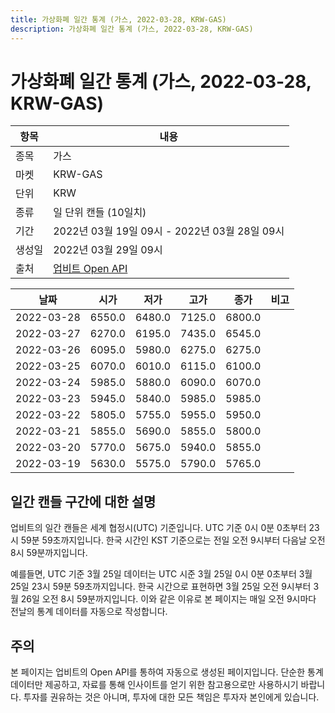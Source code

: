 ```yaml
---
title: 가상화폐 일간 통계 (가스, 2022-03-28, KRW-GAS)
description: 가상화폐 일간 통계 (가스, 2022-03-28, KRW-GAS)
---
```



가상화폐 일간 통계 (가스, 2022-03-28, KRW-GAS)
===

|항목|내용|
|--|--|
|종목|가스|
|마켓|KRW-GAS|
|단위|KRW|
|종류|일 단위 캔들 (10일치)|
|기간|2022년 03월 19일 09시 - 2022년 03월 28일 09시|
|생성일|2022년 03월 29일 09시|
|출처|[업비트 Open API](https://docs.upbit.com)|


|날짜|시가|저가|고가|종가|비고|
|--|--|--|--|--|--|
|2022-03-28|6550.0|6480.0|7125.0|6800.0|    |
|2022-03-27|6270.0|6195.0|7435.0|6545.0|    |
|2022-03-26|6095.0|5980.0|6275.0|6275.0|    |
|2022-03-25|6070.0|6010.0|6115.0|6100.0|    |
|2022-03-24|5985.0|5880.0|6090.0|6070.0|    |
|2022-03-23|5945.0|5840.0|5985.0|5985.0|    |
|2022-03-22|5805.0|5755.0|5955.0|5950.0|    |
|2022-03-21|5855.0|5690.0|5855.0|5800.0|    |
|2022-03-20|5770.0|5675.0|5940.0|5855.0|    |
|2022-03-19|5630.0|5575.0|5790.0|5765.0|    |


일간 캔들 구간에 대한 설명
---


업비트의 일간 캔들은 세계 협정시(UTC) 기준입니다. 
UTC 기준 0시 0분 0초부터 23시 59분 59초까지입니다. 
한국 시간인 KST 기준으로는 전일 오전 9시부터 다음날 오전 8시 59분까지입니다. 


예를들면, UTC 기준 3월 25일 데이터는 UTC 시준 3월 25일 0시 0분 0초부터 3월 25일 23시 59분 59초까지입니다. 
한국 시간으로 표현하면 3월 25일 오전 9시부터 3월 26일 오전 8시 59분까지입니다. 
이와 같은 이유로 본 페이지는 매일 오전 9시마다 전날의 통계 데이터를 자동으로 작성합니다. 


주의
---


본 페이지는 업비트의 Open API를 통하여 자동으로 생성된 페이지입니다. 
단순한 통계 데이터만 제공하고, 자료를 통해 인사이트를 얻기 위한 참고용으로만 사용하시기 바랍니다. 
투자를 권유하는 것은 아니며, 투자에 대한 모든 책임은 투자자 본인에게 있습니다. 
